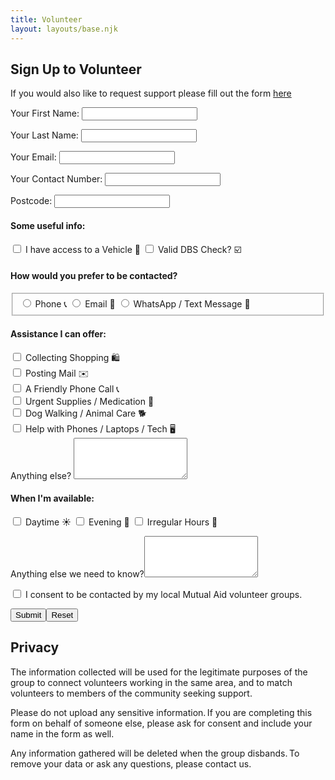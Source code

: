 ```yaml
---
title: Volunteer
layout: layouts/base.njk
---
```


## Sign Up to Volunteer


If you would also like to request support please fill out the form [here](/support)

<div class="form-card">
  <form name="volunteer-highbury" method="POST" data-netlify="true">
    <p>
      <label>Your First Name: <input type="text" name="firstname" class="form-input" /></label>   
    </p>
    <p>
      <label>Your Last Name: <input type="text" name="lastname" class="form-input" /></label>   
    </p>
    <p>
      <label>Your Email: <input type="email" name="email" class="form-input" /></label>
    </p>
    <p>
      <label>Your Contact Number: <input type="tel" name="contact" class="form-input" /></label>
    </p>
    <p>
      <label>Postcode: <input type="text" name="postcode" class="form-input" /></label>
    </p>
    <h4>Some useful info:</h4>
    <p>
      <input type="checkbox" id="vehicle" name="vehicle" value="true" class="form-input">
      <label for="vehicle"> I have access to a Vehicle 🚗</label>
      <input type="checkbox" id="dbs" name="dbs" value="true" class="form-input">
      <label for="dbs"> Valid DBS Check? ☑️</label>
      <br>      
    </p>
    <h4>How would you prefer to be contacted?</h4>
    <p>
      <fieldset id="contact-preference">
        <input type="radio" value="phone" name="contact-preference" class="form-input">
        <label for="phone">Phone 📞 </label>
        <input type="radio" value="email" name="contact-preference" class="form-input">
        <label for="email">Email 📧 </label>
        <input type="radio" value="sms" name="contact-preference" class="form-input">
        <label for="email">WhatsApp / Text Message 📲 </label>
      </fieldset>
    </p>
    <h4>Assistance I can offer:</h4>
    <p>
      <input type="checkbox" id="shopping" name="shopping" value="true" class="form-input">
      <label for="shopping">Collecting Shopping 🛍️ </label>
      <br>      
      <input type="checkbox" id="mail" name="mail" value="true" class="form-input">
      <label for="mail"> Posting Mail ✉️</label>
      <br>
      <input type="checkbox" id="phonecall" name="phonecall" value="true" class="form-input">
      <label for="phonecall"> A Friendly Phone Call 📞</label>
      <br>
      <input type="checkbox" id="supplies" name="supplies" value="true" class="form-input">
      <label for="supplies"> Urgent Supplies / Medication 💊</label>
      <br>
      <input type="checkbox" id="dogwalk" name="dogwalk" value="true" class="form-input">
      <label for="supplies"> Dog Walking / Animal Care 🐕</label>
      <br>
      <input type="checkbox" id="tech-help" name="tech-help" value="true" class="form-input">
      <label for="supplies">Help with Phones / Laptops / Tech  🖥️</label>
      <br/>
      <label>Anything else? <textarea rows="4" name="skills-else" class="form-input"></textarea></label>
    </p>
    <h4>When I'm available:</h4>
    <p>
      <input type="checkbox" id="daytime" name="daytime" value="true" class="form-input">
      <label for="daytime">Daytime ☀️</label>
      <input type="checkbox" id="evening" name="evening" value="true" class="form-input">
      <label for="evening">Evening 🌙</label>
      <input type="checkbox" id="irregular" name="irregular" value="true" class="form-input">
      <label for="irregular">Irregular Hours 🌃</label>
    </p>
    <p>
      <label>Anything else we need to know?<textarea rows="4" name="message" class="form-input"></textarea></label>
    </p>
    <p>
      <div data-netlify-recaptcha="true"></div>
    </p>
    <p>
      <input type="checkbox" id="consent" name="consent" value="true" class="form-input">
      <label for="consent">I consent to be contacted by my local Mutual Aid volunteer groups.</label>
    </p>
    <p>
      <input type="submit" class="button"></input><button type="reset" class="button">Reset</button>
    </p>
  </form>
</div>

## Privacy

The information collected will be used for the legitimate purposes of the group to connect volunteers working in the same area, and to match volunteers to members of the community seeking support. 

Please do not upload any sensitive information. If you are completing this form on behalf of someone else, please ask for consent and include your name in the form as well. 

Any information gathered will be deleted when the group disbands. To remove your data or ask any questions, please contact us.
